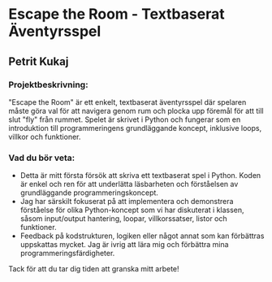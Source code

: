 # Escape the Room - Textbaserat Äventyrsspel

## Petrit Kukaj

### Projektbeskrivning:
"Escape the Room" är ett enkelt, textbaserat äventyrsspel där spelaren måste göra val för att navigera genom rum och plocka upp föremål för att till slut "fly" från rummet. Spelet är skrivet i Python och fungerar som en introduktion till programmeringens grundläggande koncept, inklusive loops, villkor och funktioner.

### Vad du bör veta:
- Detta är mitt första försök att skriva ett textbaserat spel i Python. Koden är enkel och ren för att underlätta läsbarheten och förståelsen av grundläggande programmeringskoncept.
- Jag har särskilt fokuserat på att implementera och demonstrera förståelse för olika Python-koncept som vi har diskuterat i klassen, såsom input/output hantering, loopar, villkorssatser, listor och funktioner.
- Feedback på kodstrukturen, logiken eller något annat som kan förbättras uppskattas mycket. Jag är ivrig att lära mig och förbättra mina programmeringsfärdigheter.

Tack för att du tar dig tiden att granska mitt arbete!

